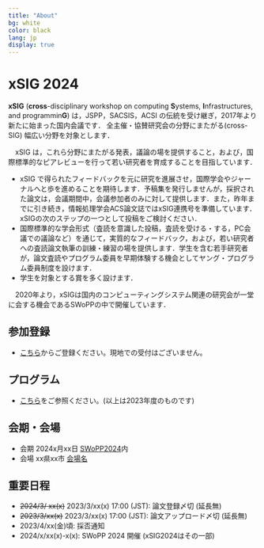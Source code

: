 ```yaml
---
title: "About"
bg: white
color: black
lang: jp
display: true
---
```


# xSIG 2024

**xSIG** (**cross**-disciplinary workshop on computing **S**ystems, **I**nfrastructures, and programmin**G**) は，JSPP，SACSIS，ACSI の伝統を受け継ぎ，2017年より新たに始まった国内会議です．
全主催・協賛研究会の分野にまたがる(cross-SIG) 幅広い分野を対象とします．

　xSIG は，これら分野にまたがる発表，議論の場を提供すること，および，国際標準的なピアレビューを行って若い研究者を育成することを目指しています．

- xSIG で得られたフィードバックを元に研究を進展させ，国際学会やジャーナルへと歩を進めることを期待します．予稿集を発行しませんが，採択された論文は，会議期間中，会議参加者のみに対して提供します．また，昨年までに引き続き，情報処理学会ACS論文誌ではxSIG連携号を準備しています．xSIGの次のステップの一つとして投稿をご検討ください．
- 国際標準的な学会形式（査読を意識した投稿，査読を受ける・する，PC会議での議論など）を通じて，実質的なフィードバック，および，若い研究者への査読論文執筆の訓練・練習の場を提供します．学生を含む若手研究者が，論文査読やプログラム委員を早期体験する機会としてヤング・プログラム委員制度を設けます．
- 学生を対象とする賞を多く設けます．

　2020年より，xSIGは国内のコンピューティングシステム関連の研究会が一堂に会する機会であるSWoPPの中で開催しています．

## 参加登録

- [こちら](https://bit.ly/xSIG2023registration)からご登録ください。現地での受付はございません。

## プログラム
- [こちら](https://swopp.github.io/2023/program/)をご参照ください。(以上は2023年度のものです)

## 会期・会場

- 会期 2024x月xx日 [SWoPP2024](url)内
- 会場 xx県xx市 [会場名](url)


## 重要日程
- ~~2024/3/ xx(x)~~ 2023/3/xx(x) 17:00 (JST): 論文登録〆切 (延長無)
- ~~2023/3/xx(x)~~ 2023/3/xx(x) 17:00 (JST): 論文アップロード〆切 (延長無)
- 2023/4/xx(金)頃: 採否通知
- 2024/x/xx(x)-x(x): SWoPP 2024 開催 (xSIG2024はその一部)





